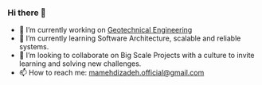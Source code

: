 ### Hi there 👋

- 🔭 I’m currently working on [Geotechnical Engineering](https://github.com/GeotechnicalEngineering)
- 🌱 I’m currently learning Software Architecture, scalable and reliable systems.
- 👯 I’m looking to collaborate on Big Scale Projects with a culture to invite learning and solving new challenges.
- 📫 How to reach me: mamehdizadeh.official@gmail.com

